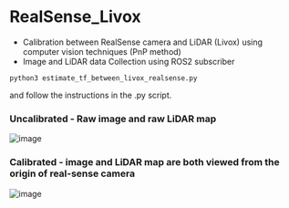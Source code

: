 # RealSense_Livox
- Calibration between RealSense camera and LiDAR (Livox) using computer vision techniques (PnP method)
- Image and LiDAR data Collection using ROS2 subscriber
```
python3 estimate_tf_between_livox_realsense.py
```
and follow the instructions in the .py script.

### Uncalibrated - Raw image and raw LiDAR map
![image](https://github.com/KaiwenJon/RealSense_Livox/assets/70893513/0d0022b3-b30c-4e41-ae62-38427785d557)

### Calibrated - image and LiDAR map are both viewed from the origin of real-sense camera
![image](https://github.com/KaiwenJon/RealSense_Livox/assets/70893513/7516ccb1-0e7b-444a-8813-a5965c79a381)
